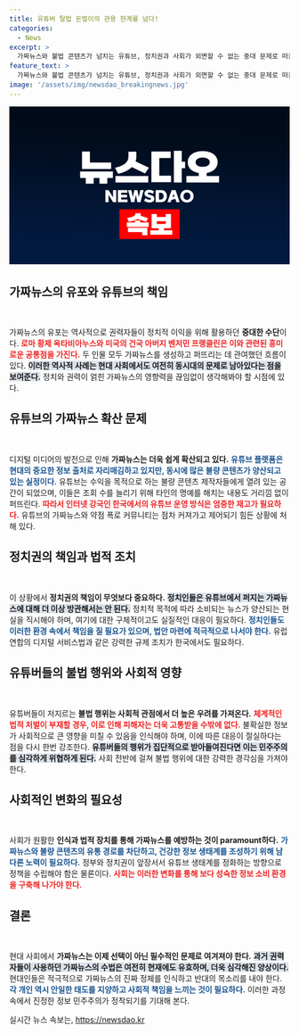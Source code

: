```yaml
---
title: 유튜버 탈법 돈벌이의 관용 한계를 넘다!
categories:
  - News
excerpt: >
  가짜뉴스와 불법 콘텐츠가 넘치는 유튜브, 정치권과 사회가 외면할 수 없는 중대 문제로 떠올랐다. 역사 속 권력자들조차 정치적 목적에 가짜뉴스를 활용했음을 알렸고, 이제는 우리 사회가 유튜브의 그림자 속으로 빠져들고 있다. 해결책은 시급하다!
feature_text: >
  가짜뉴스와 불법 콘텐츠가 넘치는 유튜브, 정치권과 사회가 외면할 수 없는 중대 문제로 떠올랐다. 역사 속 권력자들조차 정치적 목적에 가짜뉴스를 활용했음을 알렸고, 이제는 우리 사회가 유튜브의 그림자 속으로 빠져들고 있다. 해결책은 시급하다!
image: '/assets/img/newsdao_breakingnews.jpg'
---
```


<p><img src="/assets/img/newsdao_breakingnews.jpg" alt="implanttips 속보" /></p>

<h2 data-ke-size="size26">가짜뉴스의 유포와 유튜브의 책임</h2>

<p data-ke-size="size16">&nbsp;</p>  

<p>가짜뉴스의 유포는 역사적으로 권력자들이 정치적 이익을 위해 활용하던 <strong>중대한 수단</strong>이다. <b><span style="color: #ee2323;">로마 황제 옥타비아누스와 미국의 건국 아버지 벤저민 프랭클린은 이와 관련된 흥미로운 공통점을 가진다.</span></b> 두 인물 모두 가짜뉴스를 생성하고 퍼뜨리는 데 관여했던 흐름이 있다. <b><span style="background-color: #21538527;">이러한 역사적 사례는 현대 사회에서도 여전히 동시대의 문제로 남아있다는 점을 보여준다.</span></b> 정치와 권력이 얽힌 가짜뉴스의 영향력을 끊임없이 생각해봐야 할 시점에 있다. </p>

<h2 data-ke-size="size26">유튜브의 가짜뉴스 확산 문제</h2>

<p data-ke-size="size16">&nbsp;</p>  

<p>디지털 미디어의 발전으로 인해 <strong>가짜뉴스는 더욱 쉽게 확산되고 있다.</strong> <b><span style="color: #1a5490;">유튜브 플랫폼은 현대의 중요한 정보 출처로 자리매김하고 있지만, 동시에 많은 불량 콘텐츠가 양산되고 있는 실정이다.</span></b> 유튜브는 수익을 목적으로 하는 불량 콘텐츠 제작자들에게 열려 있는 공간이 되었으며, 이들은 조회 수를 늘리기 위해 타인의 명예를 해치는 내용도 거리낌 없이 퍼뜨린다. <b><span style="color: #ee2323;">따라서 인터넷 강국인 한국에서의 유튜브 운영 방식은 엄중한 재고가 필요하다.</span></b> 유튜브의 가짜뉴스와 약점 폭로 커뮤니티는 점차 커져가고 제어되기 힘든 상황에 처해 있다.</p>

<h2 data-ke-size="size26">정치권의 책임과 법적 조치</h2>

<p data-ke-size="size16">&nbsp;</p>  

<p>이 상황에서 <strong>정치권의 책임이 무엇보다 중요하다.</strong> <b><span style="background-color: #21538527;">정치인들은 유튜브에서 퍼지는 가짜뉴스에 대해 더 이상 방관해서는 안 된다.</span></b> 정치적 목적에 따라 소비되는 뉴스가 양산되는 현실을 직시해야 하며, 여기에 대한 구체적이고도 실질적인 대응이 필요하다. <b><span style="color: #1a5490;">정치인들도 이러한 환경 속에서 책임을 질 필요가 있으며, 법안 마련에 적극적으로 나서야 한다.</span></b> 유럽연합의 디지털 서비스법과 같은 강력한 규제 조치가 한국에서도 필요하다. </p>

<h2 data-ke-size="size26">유튜버들의 불법 행위와 사회적 영향</h2>

<p data-ke-size="size16">&nbsp;</p>  

<p>유튜버들이 저지르는 <strong>불법 행위는 사회적 관점에서 더 높은 우려를 가져온다.</strong> <b><span style="color: #ee2323;">체계적인 법적 처벌이 부재할 경우, 이로 인해 피해자는 더욱 고통받을 수밖에 없다.</span></b> 불확실한 정보가 사회적으로 큰 영향을 미칠 수 있음을 인식해야 하며, 이에 따른 대응이 절실하다는 점을 다시 한번 강조한다. <b><span style="background-color: #21538527;">유튜버들의 행위가 집단적으로 받아들여진다면 이는 민주주의를 심각하게 위협하게 된다.</span></b> 사회 전반에 걸쳐 불법 행위에 대한 강력한 경각심을 가져야 한다. </p>

<h2 data-ke-size="size26">사회적인 변화의 필요성</h2>

<p data-ke-size="size16">&nbsp;</p>  

<p>사회가 원활한 <strong>인식과 법적 장치를 통해 가짜뉴스를 예방하는 것이 paramount하다.</strong> <b><span style="color: #1a5490;">가짜뉴스와 불량 콘텐츠의 유통 경로를 차단하고, 건강한 정보 생태계를 조성하기 위해 남다른 노력이 필요하다.</span></b> 정부와 정치권이 앞장서서 유튜브 생태계를 정화하는 방향으로 정책을 수립해야 함은 물론이다. <b><span style="color: #ee2323;">사회는 이러한 변화를 통해 보다 성숙한 정보 소비 환경을 구축해 나가야 한다.</span></b> </p>

<h2 data-ke-size="size26">결론</h2>

<p data-ke-size="size16">&nbsp;</p>  

<p>현대 사회에서 <strong>가짜뉴스는 이제 선택이 아닌 필수적인 문제로 여겨져야 한다.</strong> <b><span style="background-color: #21538527;">과거 권력자들이 사용하던 가짜뉴스의 수법은 여전히 현재에도 유효하며, 더욱 심각해진 양상이다.</span></b> 현대인들은 적극적으로 가짜뉴스의 진짜 정체를 인식하고 반대의 목소리를 내야 한다. <b><span style="color: #1a5490;">각 개인 역시 안일한 태도를 지양하고 사회적 책임을 느끼는 것이 필요하다.</span></b> 이러한 과정 속에서 진정한 정보 민주주의가 정착되기를 기대해 본다.  </p>
실시간 뉴스 속보는, <a href="https://newsdao.kr" rel="dofollow">https://newsdao.kr</a>


